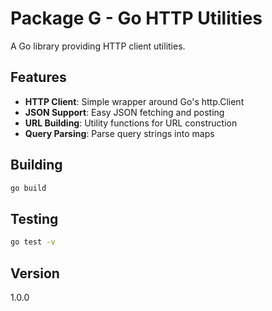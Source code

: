# Package G - Go HTTP Utilities

A Go library providing HTTP client utilities.

## Features

- **HTTP Client**: Simple wrapper around Go's http.Client
- **JSON Support**: Easy JSON fetching and posting
- **URL Building**: Utility functions for URL construction
- **Query Parsing**: Parse query strings into maps

## Building

```bash
go build
```

## Testing

```bash
go test -v
```

## Version

1.0.0
